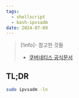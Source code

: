 ```yaml
---
tags:
  - shellscript
  - bash-ipvsadm
date: 2024-07-09
---
```

> [!info]- 참고한 것들
> - [쿠버네티스 공식문서](https://kubernetes.io/blog/2018/07/09/ipvs-based-in-cluster-load-balancing-deep-dive/#ipvs-service-network-topology)

## TL;DR

```bash
sudo ipvsadm -ln
```